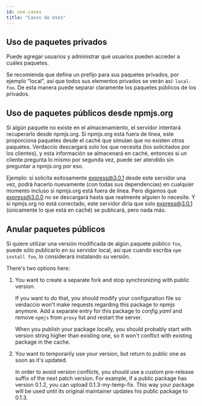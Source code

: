 ```yaml
---
id: use-cases
title: "Casos de Usos"
---
```

## Uso de paquetes privados

Puede agregar usuarios y administrar qué usuarios pueden acceder a cuáles paquetes.

Se recomienda que defina un prefijo para sus paquetes privados, por ejemplo "local", así que todos sus elementos privados se verán así: `local-foo`. De esta manera puede separar claramente los paquetes públicos de los privados.

## Uso de paquetes públicos desde npmjs.org

Si algún paquete no existe en el almacenamiento, el servidor intentará recuperarlo desde npmjs.org. Si npmjs.org está fuera de línea, este proporciona paquetes desde el caché que simulan que no existen otros paquetes. Verdaccio descargará solo los que necesita (los solicitados por los clientes), y esta información se almacenará en caché, entonces si un cliente pregunta lo mismo por segunda vez, puede ser atendido sin preguntar a npmjs.org por eso.

Ejemplo: si solicita exitosamente express@3.0.1 desde este servidor una vez, podrá hacerlo nuevamente (con todas sus dependencias) en cualquier momento incluso si npmjs.org está fuera de línea. Pero digamos que express@3.0.0 no se descargará hasta que realmente alguien lo necesite. Y si npmjs.org no está conectado, este servidor diría que solo express@3.0.1 (únicamente lo que está en caché) se publicará, pero nada más.

## Anular paquetes públicos

Si quiere utilizar una versión modificada de algún paquete público `foo`, puede sólo publicarlo en su servidor local, así que cuando escriba `npm install foo`, lo considerará instalando su versión.

There's two options here:

1. You want to create a separate fork and stop synchronizing with public version.
    
    If you want to do that, you should modify your configuration file so verdaccio won't make requests regarding this package to npmjs anymore. Add a separate entry for this package to *config.yaml* and remove `npmjs` from `proxy` list and restart the server.
    
    When you publish your package locally, you should probably start with version string higher than existing one, so it won't conflict with existing package in the cache.

2. You want to temporarily use your version, but return to public one as soon as it's updated.
    
    In order to avoid version conflicts, you should use a custom pre-release suffix of the next patch version. For example, if a public package has version 0.1.2, you can upload 0.1.3-my-temp-fix. This way your package will be used until its original maintainer updates his public package to 0.1.3.